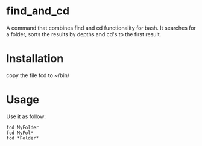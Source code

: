 # find_and_cd
A command that combines find and cd functionality for bash.
It searches for a folder, sorts the results by depths and cd's to the first result.

# Installation 
copy the file fcd to ~/bin/

# Usage
Use it as follow:
```
fcd MyFolder
fcd MyFol*
fcd *Folder*
```
